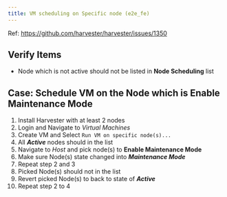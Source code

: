 ```yaml
---
title: VM scheduling on Specific node (e2e_fe)
---
```

Ref: https://github.com/harvester/harvester/issues/1350

## Verify Items
  - Node which is not active should not be listed in **Node Scheduling** list

## Case: Schedule VM on the Node which is **Enable Maintenance Mode**
1. Install Harvester with at least 2 nodes
1. Login and Navigate to _Virtual Machines_
1. Create VM and Select `Run VM on specific node(s)...`
1. All _**Active**_ nodes should in the list
1. Navigate to _Host_ and pick node(s) to **Enable Maintenance Mode**
1. Make sure Node(s) state changed into _**Maintenance Mode**_
1. Repeat step 2 and 3
1. Picked Node(s) should not in the list
1. Revert picked Node(s) to back to state of _**Active**_
1. Repeat step 2 to 4
